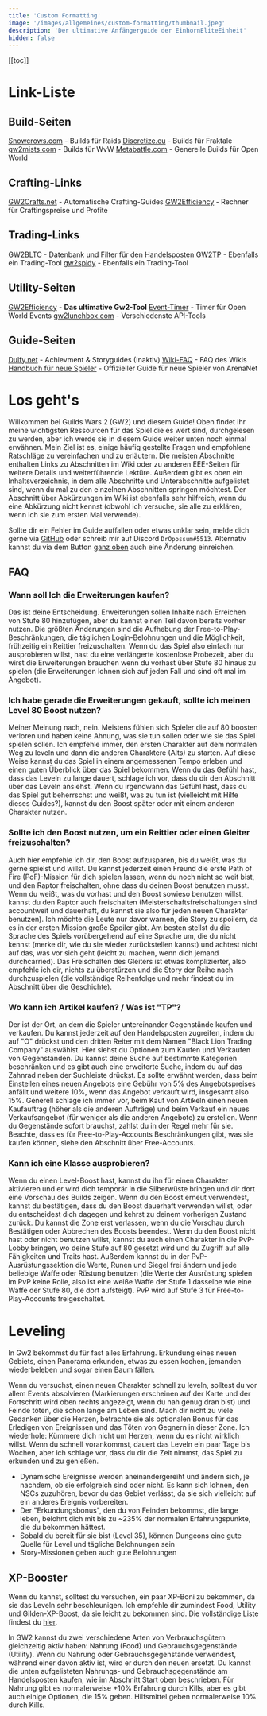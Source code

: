 ```yaml
---
title: 'Custom Formatting'
image: '/images/allgemeines/custom-formatting/thumbnail.jpeg'
description: 'Der ultimative Anfängerguide der EinhornEliteEinheit'
hidden: false
---
```


[[toc]]

# Link-Liste

## Build-Seiten

[Snowcrows.com](https://snowcrows.com/) - Builds für Raids
[Discretize.eu](https://discretize.eu/) - Builds für Fraktale
[gw2mists.com](https://gw2mists.com/builds) - Builds für WvW
[Metabattle.com](https://metabattle.com) - Generelle Builds für Open World

## Crafting-Links

[GW2Crafts.net](https://gw2crafts.net/) - Automatische Crafting-Guides
[GW2Efficiency](https://gw2efficiency.com/crafting/calculator) - Rechner für Craftingspreise und Profite

## Trading-Links

[GW2BLTC](https://www.gw2bltc.com/) - Datenbank und Filter für den Handelsposten
[GW2TP](https://www.gw2tp.com/) - Ebenfalls ein Trading-Tool
[gw2spidy](https://www.gw2spidy.com/) - Ebenfalls ein Trading-Tool

## Utility-Seiten

[GW2Efficiency](https://gw2efficiency.com/) - **Das ultimative Gw2-Tool**
[Event-Timer](https://wiki.guildwars2.com/wiki/Event_timers) - Timer für Open World Events
[gw2lunchbox.com](http://gw2lunchbox.com/) - Verschiedenste API-Tools

## Guide-Seiten

[Dulfy.net](https://dulfy.net) - Achievment & Storyguides (Inaktiv)
[Wiki-FAQ](https://wiki.guildwars2.com/wiki/Frequently_Asked_Questions) - FAQ des Wikis
[Handbuch für neue Spieler](https://www.guildwars2.com/de/new-player-guide) - Offizieller Guide für neue Spieler von ArenaNet

# Los geht's

Willkommen bei Guilds Wars 2 (GW2) und diesem Guide! Oben findet ihr meine wichtigsten Ressourcen für das Spiel die es wert sind, durchgelesen zu werden, aber ich werde sie in diesem Guide weiter unten noch einmal erwähnen. Mein Ziel ist es, einige häufig gestellte Fragen und empfohlene Ratschläge zu vereinfachen und zu erläutern. Die meisten Abschnitte enthalten Links zu Abschnitten im Wiki oder zu anderen EEE-Seiten für weitere Details und weiterführende Lektüre. Außerdem gibt es oben ein Inhaltsverzeichnis, in dem alle Abschnitte und Unterabschnitte aufgelistet sind, wenn du mal zu den einzelnen Abschnitten springen möchtest. Der Abschnitt über Abkürzungen im Wiki ist ebenfalls sehr hilfreich, wenn du eine Abkürzung nicht kennst (obwohl ich versuche, sie alle zu erklären, wenn ich sie zum ersten Mal verwende).

Sollte dir ein Fehler im Guide auffallen oder etwas unklar sein, melde dich gerne via [GitHub](https://github.com/DrOpossum/eee-guides/issues) oder schreib mir auf Discord `DrOpossum#5513`. Alternativ kannst du via dem Button [ganz oben](#blog) auch eine Änderung einreichen.

## FAQ

### Wann soll Ich die Erweiterungen kaufen?

Das ist deine Entscheidung. Erweiterungen sollen Inhalte nach Erreichen von Stufe 80 hinzufügen, aber du kannst einen Teil davon bereits vorher nutzen. Die größten Änderungen sind die Aufhebung der Free-to-Play-Beschränkungen, die täglichen Login-Belohnungen und die Möglichkeit, frühzeitig ein Reittier freizuschalten. Wenn du das Spiel also einfach nur ausprobieren willst, hast du eine verlängerte kostenlose Probezeit, aber du wirst die Erweiterungen brauchen wenn du vorhast über Stufe 80 hinaus zu spielen (die Erweiterungen lohnen sich auf jeden Fall und sind oft mal im Angebot).

### Ich habe gerade die Erweiterungen gekauft, sollte ich meinen Level 80 Boost nutzen?

Meiner Meinung nach, nein. Meistens fühlen sich Spieler die auf 80 boosten verloren und haben keine Ahnung, was sie tun sollen oder wie sie das Spiel spielen sollen. Ich empfehle immer, den ersten Charakter auf dem normalen Weg zu leveln und dann die anderen Charaktere (Alts) zu starten. Auf diese Weise kannst du das Spiel in einem angemessenen Tempo erleben und einen guten Überblick über das Spiel bekommen. Wenn du das Gefühl hast, dass das Leveln zu lange dauert, schlage ich vor, dass du dir den Abschnitt über das Leveln ansiehst. Wenn du irgendwann das Gefühl hast, dass du das Spiel gut beherrschst und weißt, was zu tun ist (vielleicht mit Hilfe dieses Guides?), kannst du den Boost später oder mit einem anderen Charakter nutzen.

### Sollte ich den Boost nutzen, um ein Reittier oder einen Gleiter freizuschalten?

Auch hier empfehle ich dir, den Boost aufzusparen, bis du weißt, was du gerne spielst und willst. Du kannst jederzeit einen Freund die erste Path of Fire (PoF)-Mission für dich spielen lassen, wenn du noch nicht so weit bist, und den Raptor freischalten, ohne dass du deinen Boost benutzen musst. Wenn du weißt, was du vorhast und den Boost sowieso benutzen willst, kannst du den Raptor auch freischalten (Meisterschaftsfreischaltungen sind accountweit und dauerhaft, du kannst sie also für jeden neuen Charakter benutzen). Ich möchte die Leute nur davor warnen, die Story zu spoilern, da es in der ersten Mission große Spoiler gibt. Am besten stellst du die Sprache des Spiels vorübergehend auf eine Sprache um, die du nicht kennst (merke dir, wie du sie wieder zurückstellen kannst) und achtest nicht auf das, was vor sich geht (leicht zu machen, wenn dich jemand durchcarried). Das Freischalten des Gleiters ist etwas komplizierter, also empfehle ich dir, nichts zu überstürzen und die Story der Reihe nach durchzuspielen (die vollständige Reihenfolge und mehr findest du im Abschnitt über die Geschichte).

### Wo kann ich Artikel kaufen? / Was ist "TP"?
Der <tooltip text="TP" title="Handelsposten"> ist der Ort, an dem die Spieler untereinander Gegenstände kaufen und verkaufen. Du kannst jederzeit auf den Handelsposten zugreifen, indem du auf "O" drückst und den dritten Reiter mit dem Namen "Black Lion Trading Company" auswählst. Hier siehst du Optionen zum Kaufen und Verkaufen von Gegenständen. Du kannst deine Suche auf bestimmte Kategorien beschränken und es gibt auch eine erweiterte Suche, indem du auf das Zahnrad neben der Suchleiste drückst. Es sollte erwähnt werden, dass beim Einstellen eines neuen Angebots eine Gebühr von 5% des Angebotspreises anfällt und weitere 10%, wenn das Angebot verkauft wird, insgesamt also 15%. Generell schlage ich immer vor, beim Kauf von Artikeln einen neuen Kaufauftrag (höher als die anderen Aufträge) und beim Verkauf ein neues Verkaufsangebot (für weniger als die anderen Angebote) zu erstellen. Wenn du Gegenstände sofort brauchst, zahlst du in der Regel mehr für sie. Beachte, dass es für Free-to-Play-Accounts Beschränkungen gibt, was sie kaufen können, siehe den Abschnitt über Free-Accounts.

### Kann ich eine Klasse ausprobieren?
Wenn du einen Level-Boost hast, kannst du ihn für einen Charakter aktivieren und er wird dich temporär in die Silberwüste bringen und dir dort eine Vorschau des Builds zeigen. Wenn du den Boost erneut verwendest, kannst du bestätigen, dass du den Boost dauerhaft verwenden willst, oder du entscheidest dich dagegen und kehrst zu deinem vorherigen Zustand zurück. Du kannst die Zone erst verlassen, wenn du die Vorschau durch Bestätigen oder Abbrechen des Boosts beendest.
Wenn du den Boost nicht hast oder nicht benutzen willst, kannst du auch einen Charakter in die PvP-Lobby bringen, wo deine Stufe auf 80 gesetzt wird und du Zugriff auf alle Fähigkeiten und Traits hast. Außerdem kannst du in der PvP-Ausrüstungssektion die Werte, Runen und Siegel frei ändern und jede beliebige Waffe oder Rüstung benutzen (die Werte der Ausrüstung spielen im PvP keine Rolle, also ist eine weiße Waffe der Stufe 1 dasselbe wie eine Waffe der Stufe 80, die dort aufsteigt). PvP wird auf Stufe 3 für Free-to-Play-Accounts freigeschaltet.

# Leveling

In Gw2 bekommst du für fast alles Erfahrung. Erkundung eines neuen Gebiets, einen Panorama erkunden, etwas zu essen kochen, jemanden wiederbeleben und sogar einen Baum fällen.

Wenn du versuchst, einen neuen Charakter schnell zu leveln, solltest du vor allem Events absolvieren (Markierungen erscheinen auf der Karte und der Fortschritt wird oben rechts angezeigt, wenn du nah genug dran bist) und Feinde töten, die schon lange am Leben sind. Mach dir nicht zu viele Gedanken über die Herzen, betrachte sie als optionalen Bonus für das Erledigen von Ereignissen und das Töten von Gegnern in dieser Zone. Ich wiederhole: Kümmere dich nicht um Herzen, wenn du es nicht wirklich willst. Wenn du schnell vorankommst, dauert das Leveln ein paar Tage bis Wochen, aber ich schlage vor, dass du dir die Zeit nimmst, das Spiel zu erkunden und zu genießen.

- Dynamische Ereignisse werden aneinandergereiht und ändern sich, je nachdem, ob sie erfolgreich sind oder nicht. Es kann sich lohnen, den NSCs zuzuhören, bevor du das Gebiet verlässt, da sie sich vielleicht auf ein anderes Ereignis vorbereiten.
- Der "Erkundungsbonus", den du von Feinden bekommst, die lange leben, belohnt dich mit bis zu ~235% der normalen Erfahrungspunkte, die du bekommen hättest.
- Sobald du bereit für sie bist (Level 35), können Dungeons eine gute Quelle für Level und tägliche Belohnungen sein
- Story-Missionen geben auch gute Belohnungen

## XP-Booster

Wenn du kannst, solltest du versuchen, ein paar XP-Boni zu bekommen, da sie das Leveln sehr beschleunigen. Ich empfehle dir zumindest Food, Utility und Gilden-XP-Boost, da sie leicht zu bekommen sind. Die vollständige Liste findest du [hier](https://wiki.guildwars2.com/wiki/Experience#Experience_modifiers).

In GW2 kannst du zwei verschiedene Arten von Verbrauchsgütern gleichzeitig aktiv haben: Nahrung (Food) und Gebrauchsgegenstände (Utility). Wenn du Nahrung oder Gebrauchsgegenstände verwendest, während einer davon aktiv ist, wird er durch den neuen ersetzt. Du kannst die unten aufgelisteten Nahrungs- und Gebrauchsgegenstände am Handelsposten kaufen, wie im Abschnitt Start oben beschrieben. Für Nahrung gibt es normalerweise +10% Erfahrung durch Kills, aber es gibt auch einige Optionen, die 15% geben. Hilfsmittel geben normalerweise 10% durch Kills.